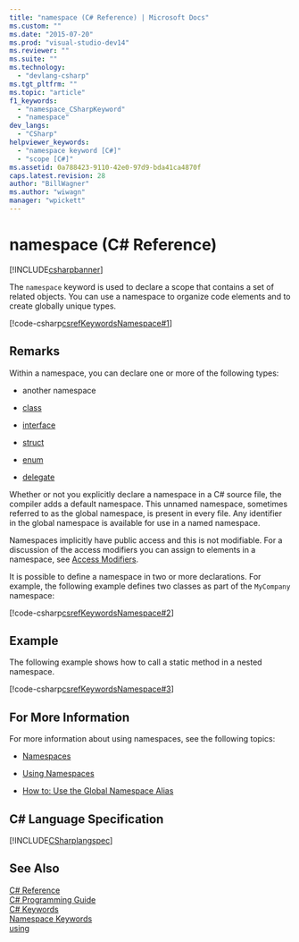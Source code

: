 ```yaml
---
title: "namespace (C# Reference) | Microsoft Docs"
ms.custom: ""
ms.date: "2015-07-20"
ms.prod: "visual-studio-dev14"
ms.reviewer: ""
ms.suite: ""
ms.technology: 
  - "devlang-csharp"
ms.tgt_pltfrm: ""
ms.topic: "article"
f1_keywords: 
  - "namespace_CSharpKeyword"
  - "namespace"
dev_langs: 
  - "CSharp"
helpviewer_keywords: 
  - "namespace keyword [C#]"
  - "scope [C#]"
ms.assetid: 0a788423-9110-42e0-97d9-bda41ca4870f
caps.latest.revision: 28
author: "BillWagner"
ms.author: "wiwagn"
manager: "wpickett"
---
```

# namespace (C# Reference)
[!INCLUDE[csharpbanner](../../../includes/csharpbanner.md)]

The `namespace` keyword is used to declare a scope that contains a set of related objects. You can use a namespace to organize code elements and to create globally unique types.  
  
 [!code-csharp[csrefKeywordsNamespace#1](../../../samples/snippets/csharp/VS_Snippets_VBCSharp/csrefKeywordsNamespace/CS/csrefKeywordsNamespace.cs#1)]  
  
## Remarks  
 Within a namespace, you can declare one or more of the following types:  
  
-   another namespace  
  
-   [class](../../../csharp/language-reference/keywords/class.md)  
  
-   [interface](../../../csharp/language-reference/keywords/interface.md)  
  
-   [struct](../../../csharp/language-reference/keywords/struct.md)  
  
-   [enum](../../../csharp/language-reference/keywords/enum.md)  
  
-   [delegate](../../../csharp/language-reference/keywords/delegate.md)  
  
 Whether or not you explicitly declare a namespace in a C# source file, the compiler adds a default namespace. This unnamed namespace, sometimes referred to as the global namespace, is present in every file. Any identifier in the global namespace is available for use in a named namespace.  
  
 Namespaces implicitly have public access and this is not modifiable. For a discussion of the access modifiers you can assign to elements in a namespace, see [Access Modifiers](../../../csharp/language-reference/keywords/access-modifiers.md).  
  
 It is possible to define a namespace in two or more declarations. For example, the following example defines two classes as part of the `MyCompany` namespace:  
  
 [!code-csharp[csrefKeywordsNamespace#2](../../../samples/snippets/csharp/VS_Snippets_VBCSharp/csrefKeywordsNamespace/CS/csrefKeywordsNamespace.cs#2)]  
  
## Example  
 The following example shows how to call a static method in a nested namespace.  
  
 [!code-csharp[csrefKeywordsNamespace#3](../../../samples/snippets/csharp/VS_Snippets_VBCSharp/csrefKeywordsNamespace/CS/csrefKeywordsNamespace.cs#3)]  
  
## For More Information  
 For more information about using namespaces, see the following topics:  
  
-   [Namespaces](../../../csharp/programming-guide/namespaces/index.md)  
  
-   [Using Namespaces](../../../csharp/programming-guide/namespaces/using-namespaces.md)  
  
-   [How to: Use the Global Namespace Alias](../../../csharp/programming-guide/namespaces/how-to-use-the-global-namespace-alias.md)  
  
## C# Language Specification  
 [!INCLUDE[CSharplangspec](../../../includes/csharplangspec-md.md)]  
  
## See Also  
 [C# Reference](../../../csharp/language-reference/index.md)   
 [C# Programming Guide](../../../csharp/programming-guide/index.md)   
 [C# Keywords](../../../csharp/language-reference/keywords/index.md)   
 [Namespace Keywords](../../../csharp/language-reference/keywords/namespace-keywords.md)   
 [using](../../../csharp/language-reference/keywords/using.md)